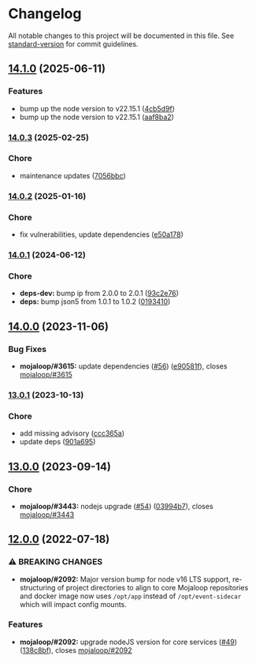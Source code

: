 # Changelog

All notable changes to this project will be documented in this file. See [standard-version](https://github.com/conventional-changelog/standard-version) for commit guidelines.

## [14.1.0](https://github.com/mojaloop/event-sidecar/compare/v14.0.3...v14.1.0) (2025-06-11)


### Features

* bump up the node version to v22.15.1 ([4cb5d9f](https://github.com/mojaloop/event-sidecar/commit/4cb5d9fc0ff692b3f6b6c41fc3bf26f27a5c07e8))
* bump up the node version to v22.15.1 ([aaf8ba2](https://github.com/mojaloop/event-sidecar/commit/aaf8ba2e67c6992a854e9d8659f155eab0a383d2))

### [14.0.3](https://github.com/mojaloop/event-sidecar/compare/v14.0.2...v14.0.3) (2025-02-25)


### Chore

* maintenance updates ([7056bbc](https://github.com/mojaloop/event-sidecar/commit/7056bbccaac5ca563b8fda39d2e6084c56eebd49))

### [14.0.2](https://github.com/mojaloop/event-sidecar/compare/v14.0.1...v14.0.2) (2025-01-16)


### Chore

* fix vulnerabilities, update dependencies ([e50a178](https://github.com/mojaloop/event-sidecar/commit/e50a1784ffb63abf1853f5064279d698e5734d03))

### [14.0.1](https://github.com/mojaloop/event-sidecar/compare/v14.0.0...v14.0.1) (2024-06-12)


### Chore

* **deps-dev:** bump ip from 2.0.0 to 2.0.1 ([93c2e76](https://github.com/mojaloop/event-sidecar/commit/93c2e76578581df0c7f8c45024d4522f8507b606))
* **deps:** bump json5 from 1.0.1 to 1.0.2 ([0193410](https://github.com/mojaloop/event-sidecar/commit/0193410d52fa8a5abf137d8288cba021d0ef4e0c))

## [14.0.0](https://github.com/mojaloop/event-sidecar/compare/v13.0.1...v14.0.0) (2023-11-06)


### Bug Fixes

* **mojaloop/#3615:** update dependencies ([#56](https://github.com/mojaloop/event-sidecar/issues/56)) ([e90581f](https://github.com/mojaloop/event-sidecar/commit/e90581f0e6cea2bb787894b5f937d22e6facc6ed)), closes [mojaloop/#3615](https://github.com/mojaloop/project/issues/3615)

### [13.0.1](https://github.com/mojaloop/event-sidecar/compare/v13.0.0...v13.0.1) (2023-10-13)


### Chore

* add missing advisory ([ccc365a](https://github.com/mojaloop/event-sidecar/commit/ccc365ac1fc14273a472c7035ee2cc040dddfd7d))
* update deps ([901a695](https://github.com/mojaloop/event-sidecar/commit/901a6955dbc1b281f64f356c406106736bf987a6))

## [13.0.0](https://github.com/mojaloop/event-sidecar/compare/v12.0.0...v13.0.0) (2023-09-14)


### Chore

* **mojaloop/#3443:** nodejs upgrade ([#54](https://github.com/mojaloop/event-sidecar/issues/54)) ([03994b7](https://github.com/mojaloop/event-sidecar/commit/03994b7ef39ddd8e2d3e32c97ea0d5d5ed2be591)), closes [mojaloop/#3443](https://github.com/mojaloop/project/issues/3443)

## [12.0.0](https://github.com/mojaloop/event-sidecar/compare/v12.0.0-snapshot.6...v12.0.0) (2022-07-18)


### ⚠ BREAKING CHANGES

* **mojaloop/#2092:** Major version bump for node v16 LTS support, re-structuring of project directories to align to core Mojaloop repositories and docker image now uses `/opt/app` instead of `/opt/event-sidecar` which will impact config mounts.

### Features

* **mojaloop/#2092:** upgrade nodeJS version for core services ([#49](https://github.com/mojaloop/event-sidecar/issues/49)) ([138c8bf](https://github.com/mojaloop/event-sidecar/commit/138c8bf0e41e53be71ecd72202c4155df6e3521f)), closes [mojaloop/#2092](https://github.com/mojaloop/project/issues/2092)
